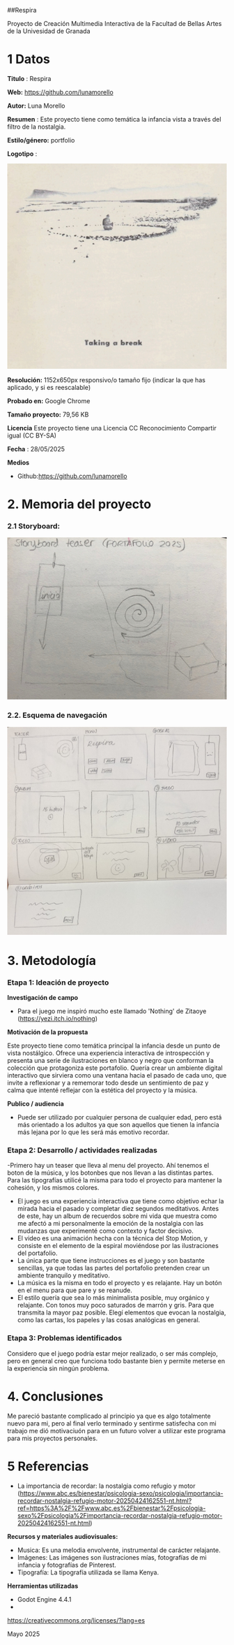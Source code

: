 ##Respira 

Proyecto de Creación Multimedia Interactiva de la  Facultad de Bellas Artes de la Univesidad de Granada



# 1 Datos 



**Titulo** : Respira

**Web:**   https://github.com/lunamorello

**Autor:**  Luna Morello

**Resumen** : Este proyecto tiene como temática la infancia vista a través del filtro de la nostalgia. 

**Estilo/género:**   portfolio 

**Logotipo** : 

![logo](logotipo.jpeg)

**Resolución:** 1152x650px responsivo/o tamaño fijo (indicar la que has aplicado, y si es reescalable)

**Probado en:** Google Chrome 

**Tamaño proyecto:** 79,56 KB 

**Licencia** Este proyecto tiene una Licencia CC Reconocimiento Compartir igual (CC BY-SA)

**Fecha** : 28/05/2025

**Medios** 

- Github:https://github.com/lunamorello


# 2. Memoria del proyecto 

### 2.1 Storyboard: 

![story](story.jpeg)


### 2.2. Esquema de navegación 

![esquema](esquema.jpg)









# 3. Metodología




### Etapa 1: Ideación de proyecto

**Investigación de campo** 

- Para el juego me inspiró mucho este llamado 'Nothing' de Zitaoye (https://yezi.itch.io/nothing)




**Motivación de la propuesta** 

Este  proyecto tiene como temática principal la infancia desde un punto de vista nostálgico. Ofrece una experiencia interactiva de introspección y presenta una serie de ilustraciones en blanco y negro que conforman la colección que protagoniza este portafolio. Quería crear un ambiente digital interactivo que sirviera como una ventana hacia el pasado de cada uno, que invite a reflexionar y a rememorar todo desde un sentimiento de paz y calma que intenté reflejar con la estética del proyecto y la música. 



**Publico / audiencia**

- Puede ser utilizado por cualquier persona de cualquier edad, pero está más orientado a los adultos ya que son aquellos que tienen la infancia más lejana por lo que les será más emotivo recordar. 





### Etapa 2: Desarrollo / actividades realizadas

-Primero hay un teaser que lleva al menu del proyecto. Ahí tenemos el boton de la música, y los botonbes que nos llevan a las distintas partes. 
Para las tipografías utilicé la misma para todo el proyecto para mantener la cohesión, y los mismos colores.  
- El juego es una experiencia interactiva que tiene como objetivo echar la mirada hacia el pasado y completar diez segundos meditativos. Antes de este, hay un album de recuerdos sobre mi vida que muestra como me afectó a mi personalmente la emoción de la nostalgia con las mudanzas que experimenté como contexto y factor decisivo. 
- El video es una animación hecha con la técnica del Stop Motion, y consiste en el elemento de la espiral moviéndose por las ilustraciones del portafolio. 
- La única parte que tiene instrucciones es el juego y son bastante sencillas, ya que todas las partes del portafolio pretenden crear un ambiente tranquilo y meditativo.  
- La música es la misma en todo el proyecto y es relajante. Hay un botón en el menu para que pare y se reanude.
- El estilo quería que sea lo más minimalista posible, muy orgánico y relajante. Con tonos muy poco saturados de marrón y gris. Para que transmita la mayor paz posible. Elegí elementos que evocan la nostalgia, como las cartas, los papeles y las cosas analógicas en general. 
  



### Etapa 3: Problemas identificados

Considero que el juego podría estar mejor realizado, o ser más complejo, pero en general creo que funciona todo bastante bien y permite meterse en la experiencia sin ningún problema. 



# 4. Conclusiones 

Me pareció bastante complicado al principio ya que es algo totalmente nuevo para mi, pero al final verlo terminado y sentirme satisfecha con mi trabajo me dió motivaciuón para en un futuro volver a utilizar este programa para mis proyectos personales. 


# 5 Referencias 
- La importancia de recordar: la nostalgia como refugio y motor
(https://www.abc.es/bienestar/psicologia-sexo/psicologia/importancia-recordar-nostalgia-refugio-motor-20250424162551-nt.html?ref=https%3A%2F%2Fwww.abc.es%2Fbienestar%2Fpsicologia-sexo%2Fpsicologia%2Fimportancia-recordar-nostalgia-refugio-motor-20250424162551-nt.html) 


**Recursos y materiales audiovisuales:**

* Musica: Es una melodia envolvente, instrumental de carácter relajante.  
* Imágenes:  Las imágenes son ilustraciones mías, fotografías de mi infancia y fotografías de Pinterest. 
* Tipografía: La tipografía utilizada se llama Kenya. 

**Herramientas utilizadas**

- Godot Engine 4.4.1
- 



https://creativecommons.org/licenses/?lang=es

Mayo 2025
